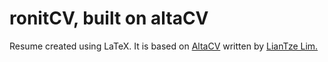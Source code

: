 # ronitCV, built on altaCV
Resume created using LaTeX. It is based on [AltaCV](https://github.com/liantze/AltaCV) written by [LianTze Lim.](http://liantze.penguinattack.org/)
